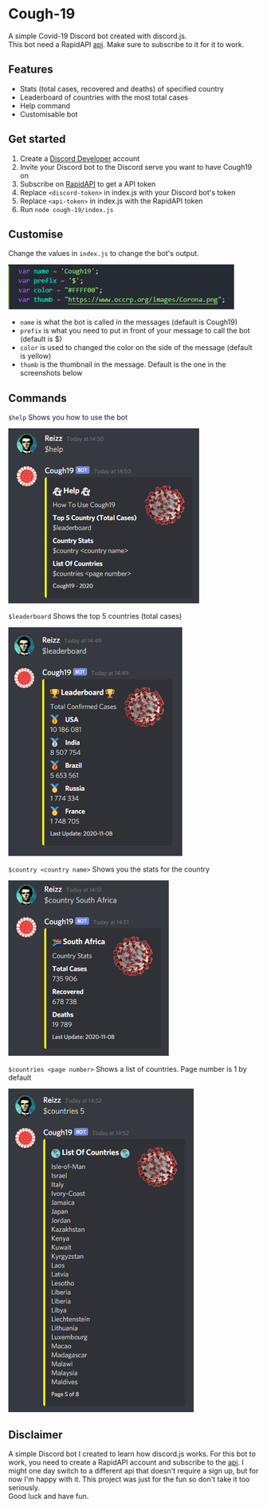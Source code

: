 # Cough-19
A simple Covid-19 Discord bot created with discord.js.  
This bot need a RapidAPI [api](https://rapidapi.com/api-sports/api/covid-193). Make sure to subscribe to it for it to work.

## Features
* Stats (total cases, recovered and deaths) of specified country
* Leaderboard of countries with the most total cases
* Help command
* Customisable bot

## Get started
1. Create a [Discord Developer](https://discord.com/developers/docs/intro) account
2. Invite your Discord bot to the Discord serve you want to have Cough19 on
3. Subscribe on [RapidAPI](https://rapidapi.com/api-sports/api/covid-193) to get a API token
4. Replace `<discord-token>` in index.js with your Discord bot's token
5. Replace `<api-token>` in index.js with the RapidAPI token
6. Run `node cough-19/index.js`

## Customise
Change the values in `index.js` to change the bot's output.

![Customise](resources/customise.png)

* `name` is what the bot is called in the messages (default is Cough19)
* `prefix` is what you need to put in front of your message to call the bot (default is $)
* `color` is used to changed the color on the side of the message (default is yellow)
* `thumb` is the thumbnail in the message. Default is the one in the screenshots below

## Commands
`$help` Shows you how to use the bot

![Help](resources/help.png)

`$leaderboard` Shows the top 5 countries (total cases)

![Leaderboard](resources/leaderboard.png)

`$country <country name>` Shows you the stats for the country

![Country](resources/country.png)

`$countries <page number>` Shows a list of countries. Page number is 1 by default

![Countries](resources/countries.png)

## Disclaimer
A simple Discord bot I created to learn how discord.js works. For this bot to work, you need to create a RapidAPI account and subscribe to the [api](https://rapidapi.com/api-sports/api/covid-193). I might one day switch to a different api that doesn't require a sign up, but for now I'm happy with it. This project was just for the fun so don't take it too seriously.  
Good luck and have fun.
